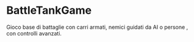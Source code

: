 # BattleTankGame
Gioco base di battaglie con carri armati, nemici guidati da AI o persone , con controlli avanzati.
